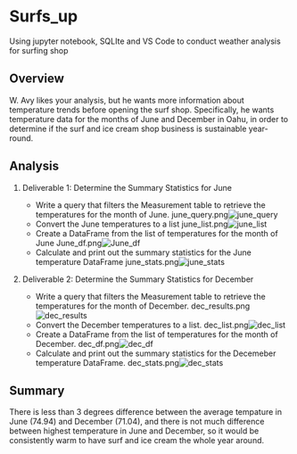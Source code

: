# Surfs_up
Using jupyter notebook, SQLIte and VS Code to conduct weather analysis for surfing shop 

## Overview 
  W. Avy likes your analysis, but he wants more information about temperature trends before opening the surf shop. Specifically, he wants temperature data for the months of June and December in Oahu, in order to determine if the surf and ice cream shop business is sustainable year-round.
  
## Analysis 

  1. Deliverable 1: Determine the Summary Statistics for June
     *  Write a query that filters the Measurement table to retrieve the temperatures for the month of June. 
     june_query.png![june_query](https://user-images.githubusercontent.com/82353749/122121289-6fbadc80-cdf9-11eb-87f6-545f03ee0227.png)
     *  Convert the June temperatures to a list 
      june_list.png![ june_list](https://user-images.githubusercontent.com/82353749/122121415-9aa53080-cdf9-11eb-95e2-6600d7234627.png)
     *  Create a DataFrame from the list of temperatures for the month of June
     June_df.png![June_df](https://user-images.githubusercontent.com/82353749/122121529-c1fbfd80-cdf9-11eb-8c81-963a4c8fd332.png)
     *  Calculate and print out the summary statistics for the June temperature DataFrame
     june_stats.png![june_stats](https://user-images.githubusercontent.com/82353749/122121695-ee177e80-cdf9-11eb-9639-3e7509e8c506.png)

  2. Deliverable 2: Determine the Summary Statistics for December
     * Write a query that filters the Measurement table to retrieve the temperatures for the month of December.
     dec_results.png![dec_results](https://user-images.githubusercontent.com/82353749/122121894-2323d100-cdfa-11eb-9b93-d935e6848620.png)
     * Convert the December temperatures to a list.
     dec_list.png![dec_list](https://user-images.githubusercontent.com/82353749/122122533-ec9a8600-cdfa-11eb-9c76-e143729639a3.png)
     *  Create a DataFrame from the list of temperatures for the month of December. 
     dec_df.png![dec_df](https://user-images.githubusercontent.com/82353749/122122743-2ff4f480-cdfb-11eb-89e8-e1865746ba3d.png)
     *  Calculate and print out the summary statistics for the Decemeber temperature DataFrame.
     dec_stats.png![dec_stats](https://user-images.githubusercontent.com/82353749/122122867-5d41a280-cdfb-11eb-94b1-52f0f9393831.png)
     
## Summary 
  There is less than 3 degrees difference between the average tempature in June (74.94) and December (71.04), and there is not much difference between highest temperature in June and December, so it would be consistently warm to have surf and ice cream the whole year around. 
  
